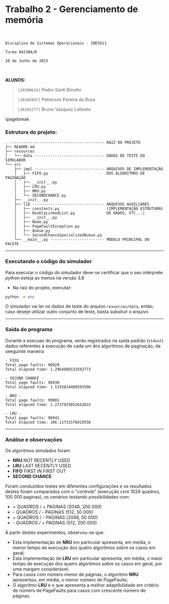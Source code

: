 # Trabalho 2 - Gerenciamento de memória

&nbsp; &nbsp; &nbsp;

```
Disciplina de Sistemas Operacionais - INE5611

Turma 04238A/B 

20 de Junho de 2023
```

&nbsp; &nbsp; &nbsp;

**ALUNOS:**

> `[20200634]` Pedro Santi Binotto
>
> `[20105097]` Petterson Pereira da Rosa
>
> `[20102277]` Bruno Vazquez Lafaiete

\pagebreak

### Estrutura do projeto:

```
. ------------------------------------------ RAIZ DO PROJETO
├── README.md
├── resources
│   └── data ------------------------------- DADOS DE TESTE DO SIMULADOR
└── src
    ├── impl ------------------------------- ARQUIVOS DE IMPLEMENTAÇÃO
    │   ├── FIFO.py                          DOS ALGORITMOS DE PAGINAÇÃO
    │   ├── __init__.py
    │   ├── LRU.py
    │   ├── NRU.py
    │   └── SECONDCHANCE.py
    ├── __init__.py
    ├── lib -------------------------------- ARQUIVOS AUXILIARES 
    │   ├── constants.py                     (IMPLEMENTAÇÃO ESTRUTURAS
    │   ├── DoublyLinkedList.py              DE DADOS, ETC...)
    │   ├── __init__.py
    │   ├── Node.py
    │   ├── PageFaultException.py
    │   ├── Queue.py
    │   └── SecondChanceSpecializedQueue.py
    └── __main__.py ------------------------ MÓDULO PRINCIPAL DO PACOTE
```

---

### Executando o código do simulador

Para executar o código do simulador deve-se certificar que o seu intérprete
python esteja ao menos na versão 3.8

- Na raiz do projeto, executar:

```bash
python -m src
```

O simulador vai ler os dados de teste do arquivo `resources/data`, então, caso
deseje utilizar outro conjunto de teste, basta subsituir o arquivo

---

### Saída do programa

Durante a execuao do programa, serão registrados na saída padrão (`stdout`)
dados referentes à execução de cada um dos algoritmos de paginação, da seeguinte
maneira:

```
- FIFO -
Total page faults: 96929
Total elapsed time: 1.2964086532592773

- SECOND CHANCE -
Total page faults: 96930
Total elapsed time: 1.5335824489593506

- NRU -
Total page faults: 99801
Total elapsed time: 1.2737925052642822

- LRU -
Total page faults: 96941
Total elapsed time: 106.11731576919556
```

---

### Análise e observações

Os algoritmos simulados foram:

- **NRU** NOT RECENTLY USED
- **LRU** LAST RECENTLY USED
- **FIFO** FIRST IN FIRST OUT
- **SECOND CHANCE**

Foram conduzidos testes em diferentes configurações e os resultados destes foram
comparados com o "controle" (execução com 1024 quadros, 100 000 paginas), os
cenários testando possibilidades com:

- \+ QUADROS / + PAGINAS (2048, 200 000)
- \- QUADROS / - PAGINAS (512, 50 000)
- \+ QUADROS / - PAGINAS (2048, 50 000)
- \- QUADROS / + PAGINAS (512, 200 000)

À partir destes experimentos, observou-se que:

- Esta implementação de **NRU** em particular apresenta, em média, o menor tempo
  de execução dos quatro algoritmos sobre os casos em geral;
- Esta implementação de **LRU** em particular apresenta, em média, o maior tempo
  de execução dos quatro algoritmos sobre os casos em geral, por uma margem
  considerável;
- Para casos com número menor de páginas, o algoritmo **NRU** apresentou, em
  média, o menor número de PageFaults;
- O algoritmo **LRU** é o que apresenta a melhor adaptibilidade em critério de
  número de PageFaults para casos com crescente número de páginas.
